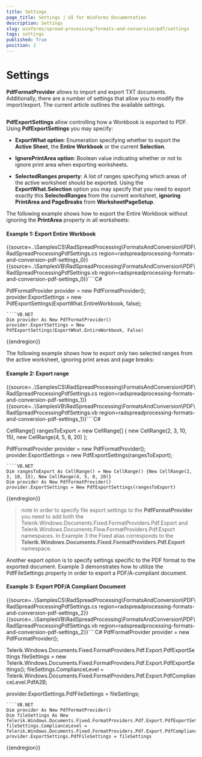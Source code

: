 ```yaml
---
title: Settings
page_title: Settings | UI for WinForms Documentation
description: Settings
slug: winforms/spread-processing/formats-and-conversion/pdf/settings
tags: settings
published: True
position: 2
---
```


# Settings



__PdfFormatProvider__ allows to import and export TXT documents. Additionally, there are a number of settings that allow you to modify the import/export. The current article outlines the available settings.
      

## 

__PdfExportSettings__ allow controlling how a Workbook is exported to PDF. Using __PdfExportSettings__ you may specify:
        

* __ExportWhat option__: Enumeration specifying whether to export the __Active Sheet__, the __Entire Workbook__ or the current __Selection__.
            

* __IgnorePrintArea option__: Boolean value indicating whether or not to ignore print area when exporting worksheets.
            

* __SelectedRanges property__: A list of ranges specifying which areas of the active worksheet should be exported. Using the __ExportWhat.Selection__ option you may specify that you need to export exactly this __SelectedRanges__ from the current worksheet, __ignoring PrintArea and PageBreaks__ from __WorksheetPageSetup__.
            

The following example shows how to export the Entire Workbook without ignoring the __PrintArea__ property in all worksheets:

#### Example 1: Export Entire Workbook

	
{{source=..\SamplesCS\RadSpreadProcessing\FormatsAndConversion\PDF\RadSpreadProcessingPdfSettings.cs region=radspreadprocessing-formats-and-conversion-pdf-settings_0}} 
{{source=..\SamplesVB\RadSpreadProcessing\FormatsAndConversion\PDF\RadSpreadProcessingPdfSettings.vb region=radspreadprocessing-formats-and-conversion-pdf-settings_0}}````C#
                
PdfFormatProvider provider = new PdfFormatProvider();
provider.ExportSettings = new PdfExportSettings(ExportWhat.EntireWorkbook, false);

````
````VB.NET
Dim provider As New PdfFormatProvider()
provider.ExportSettings = New PdfExportSettings(ExportWhat.EntireWorkbook, False)

```` 

{{endregion}} 

The following example shows how to export only two selected ranges from the active worksheet, ignoring print areas and page breaks:


#### Example 2: Export range

{{source=..\SamplesCS\RadSpreadProcessing\FormatsAndConversion\PDF\RadSpreadProcessingPdfSettings.cs region=radspreadprocessing-formats-and-conversion-pdf-settings_1}} 
{{source=..\SamplesVB\RadSpreadProcessing\FormatsAndConversion\PDF\RadSpreadProcessingPdfSettings.vb region=radspreadprocessing-formats-and-conversion-pdf-settings_1}}````C#
    
CellRange[] rangesToExport = new CellRange[]
{
    new CellRange(2, 3, 10, 15),
    new CellRange(4, 5, 8, 20)
};
                
PdfFormatProvider provider = new PdfFormatProvider();
provider.ExportSettings = new PdfExportSettings(rangesToExport);

````
````VB.NET
Dim rangesToExport As CellRange() = New CellRange() {New CellRange(2, 3, 10, 15), New CellRange(4, 5, 8, 20)}
Dim provider As New PdfFormatProvider()
provider.ExportSettings = New PdfExportSettings(rangesToExport)

```` 

{{endregion}} 

>note
In order to specify file export settings to the __PdfFormatProvider__ you need to add both the Telerik.Windows.Documents.Fixed.FormatProviders.Pdf.Export and Telerik.Windows.Documents.Flow.FormatProviders.Pdf.Export namespaces. In Example 3 the Fixed alias corresponds to the __Telerik.Windows.Documents.Fixed.FormatProviders.Pdf.Export__ namespace.
>


Another export option is to specify settings specific to the PDF format to the exported document. Example 3 demonstrates how to utilize the PdfFileSettings property in order to export a PDF/A-compliant document.

#### Example 3: Export PDF/A Compliant Document

{{source=..\SamplesCS\RadSpreadProcessing\FormatsAndConversion\PDF\RadSpreadProcessingPdfSettings.cs region=radspreadprocessing-formats-and-conversion-pdf-settings_2}} 
{{source=..\SamplesVB\RadSpreadProcessing\FormatsAndConversion\PDF\RadSpreadProcessingPdfSettings.vb region=radspreadprocessing-formats-and-conversion-pdf-settings_2}}````C#
PdfFormatProvider provider = new PdfFormatProvider();
                
Telerik.Windows.Documents.Fixed.FormatProviders.Pdf.Export.PdfExportSettings fileSettings = new Telerik.Windows.Documents.Fixed.FormatProviders.Pdf.Export.PdfExportSettings();
fileSettings.ComplianceLevel = Telerik.Windows.Documents.Fixed.FormatProviders.Pdf.Export.PdfComplianceLevel.PdfA2B;
    
provider.ExportSettings.PdfFileSettings = fileSettings;

````
````VB.NET
Dim provider As New PdfFormatProvider()
Dim fileSettings As New Telerik.Windows.Documents.Fixed.FormatProviders.Pdf.Export.PdfExportSettings()
fileSettings.ComplianceLevel = Telerik.Windows.Documents.Fixed.FormatProviders.Pdf.Export.PdfComplianceLevel.PdfA2B
provider.ExportSettings.PdfFileSettings = fileSettings

```` 

{{endregion}} 